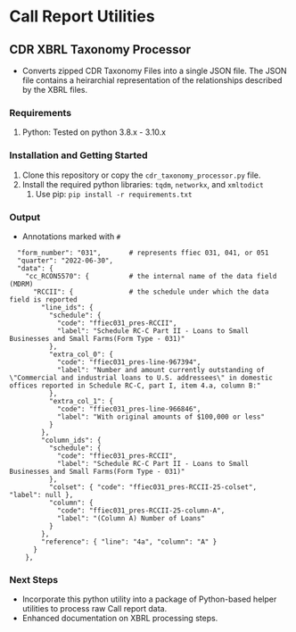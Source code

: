 # Call Report Utilities

## CDR XBRL Taxonomy Processor

- Converts zipped CDR Taxonomy Files into a single JSON file. The JSON file contains a heirarchial representation of the relationships described by the XBRL files.

### Requirements

1. Python: Tested on python 3.8.x - 3.10.x

### Installation and Getting Started

1. Clone this repository or copy the `cdr_taxonomy_processor.py` file.
2. Install the required python libraries: `tqdm`, `networkx`, and `xmltodict`
   1. Use pip: `pip install -r requirements.txt`


### Output

- Annotations marked with `#`

```
  "form_number": "031",       # represents ffiec 031, 041, or 051
  "quarter": "2022-06-30", 
  "data": {
    "cc_RCON5570": {          # the internal name of the data field (MDRM)    
      "RCCII": {              # the schedule under which the data field is reported
        "line_ids": {
          "schedule": {
            "code": "ffiec031_pres-RCCII",
            "label": "Schedule RC-C Part II - Loans to Small Businesses and Small Farms(Form Type - 031)"
          },
          "extra_col_0": { 
            "code": "ffiec031_pres-line-967394",
            "label": "Number and amount currently outstanding of \"Commercial and industrial loans to U.S. addressees\" in domestic offices reported in Schedule RC-C, part I, item 4.a, column B:"
          },
          "extra_col_1": {
            "code": "ffiec031_pres-line-966846",
            "label": "With original amounts of $100,000 or less"
          }
        },
        "column_ids": {
          "schedule": {
            "code": "ffiec031_pres-RCCII",
            "label": "Schedule RC-C Part II - Loans to Small Businesses and Small Farms(Form Type - 031)"
          },
          "colset": { "code": "ffiec031_pres-RCCII-25-colset", "label": null },
          "column": {
            "code": "ffiec031_pres-RCCII-25-column-A",
            "label": "(Column A) Number of Loans"
          }
        },
        "reference": { "line": "4a", "column": "A" }
      }
    },
```

### Next Steps

- Incorporate this python utility into a package of Python-based helper utilities to process raw Call report data.
- Enhanced documentation on XBRL processing steps.